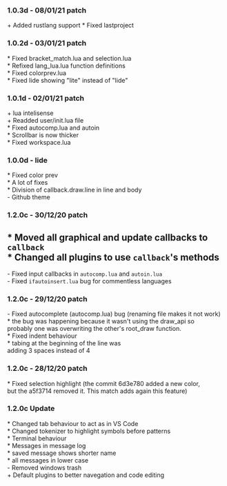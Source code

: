 ### 1.0.3d - 08/01/21 patch
\+ Added rustlang support
\* Fixed lastproject

### 1.0.2d - 03/01/21 patch
\* Fixed bracket\_match.lua and selection.lua<br/>
\* Refixed lang\_lua.lua function definitions<br/>
\* Fixed colorprev.lua<br/>
\* Fixed lide showing "lite" instead of "lide"

### 1.0.1d - 02/01/21 patch
\+ lua intelisense<br/>
\+ Readded user/init.lua file<br/>
\* Fixed autocomp.lua and autoin<br/>
\* Scrollbar is now thicker<br/>
\* Fixed workspace.lua<br/>

### 1.0.0d - lide
\* Fixed color prev<br/>
\* A lot of fixes<br/>
\* Division of callback.draw.line in line and body<br/>
\- Github theme

### 1.2.0c - 30/12/20 patch
\* Moved all graphical and update callbacks to `callback`<br/>
\* Changed all plugins to use `callback`'s methods<br/>
----
\- Fixed input callbacks in `autocomp.lua` and `autoin.lua`<br/>
\- Fixed `ifautoinsert.lua` bug for commentless languages<br/>

### 1.2.0c - 29/12/20 patch
\- Fixed autocomplete (autocomp.lua) bug (renaming file makes it not work)<br/>
    * the bug was happening because it wasn't using the draw\_api so <br/>
      probably one was overwriting the other's root\_draw function.<br/>
\* Fixed indent behaviour<br/>
    * tabing at the beginning of the line was <br/>
      adding 3 spaces instead of 4

### 1.2.0c - 28/12/20 patch
\* Fixed selection highlight (the commit 6d3e780 added a new color,<br/>
   but the a5f3714 removed it. This match adds again this feature)<br/>

### 1.2.0c Update
\* Changed tab behaviour to act as in VS Code<br/>
\* Changed tokenizer to highlight symbols before patterns<br/>
\* Terminal behaviour<br/>
\* Messages in message log<br/>
    * saved message shows shorter name<br/>
    * all messages in lower case<br/>
\- Removed windows trash<br/>
\+ Default plugins to better navegation and code editing
